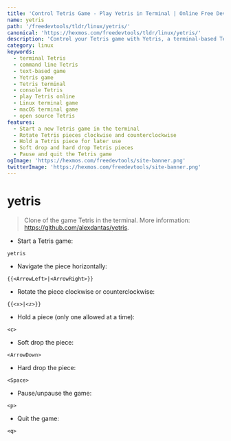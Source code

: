 ```yaml
---
title: 'Control Tetris Game - Play Yetris in Terminal | Online Free DevTools by Hexmos'
name: yetris
path: '/freedevtools/tldr/linux/yetris/'
canonical: 'https://hexmos.com/freedevtools/tldr/linux/yetris/'
description: 'Control your Tetris game with Yetris, a terminal-based Tetris clone. Enjoy classic gameplay and keyboard controls. Free online tool, no registration required.'
category: linux
keywords:
  - terminal Tetris
  - command line Tetris
  - text-based game
  - Yetris game
  - Tetris terminal
  - console Tetris
  - play Tetris online
  - Linux terminal game
  - macOS terminal game
  - open source Tetris
features:
  - Start a new Tetris game in the terminal
  - Rotate Tetris pieces clockwise and counterclockwise
  - Hold a Tetris piece for later use
  - Soft drop and hard drop Tetris pieces
  - Pause and quit the Tetris game
ogImage: 'https://hexmos.com/freedevtools/site-banner.png'
twitterImage: 'https://hexmos.com/freedevtools/site-banner.png'
---
```


# yetris

> Clone of the game Tetris in the terminal.
> More information: <https://github.com/alexdantas/yetris>.

- Start a Tetris game:

`yetris`

- Navigate the piece horizontally:

`{{<ArrowLeft>|<ArrowRight>}}`

- Rotate the piece clockwise or counterclockwise:

`{{<x>|<z>}}`

- Hold a piece (only one allowed at a time):

`<c>`

- Soft drop the piece:

`<ArrowDown>`

- Hard drop the piece:

`<Space>`

- Pause/unpause the game:

`<p>`

- Quit the game:

`<q>`
